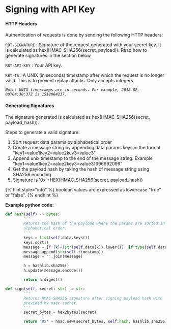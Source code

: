 # Signing with API Key

#### HTTP Headers

Authentication of requests is done by sending the following HTTP headers:

`RBT-SIGNATURE` : Signature of the request generated with your secret key. It is calculated as hex(HMAC\_SHA256(secret, payload)). Read how to generate signatures in the section below.

`RBT-API-KEY` : Your API key.

`RBT-TS` : A UNIX (in seconds) timestamp after which the request is no longer valid. This is to prevent replay attacks. Only accepts integers.

_`Note: UNIX timestamps are in seconds. For example, 2018-02-08T04:30:37Z is 1518064237.`_

#### Generating Signatures

The signature generated is calculated as hex(HMAC\_SHA256(secret, payload\_hash)).

Steps to generate a valid signature:

1. Sort request data params by alphabetical order
2. Create a message string by appending data params keys in the format "key1=value1key2=value2key3=value3"
3. Append unix timestamp to the end of the message string. Example "key1=value1key2=value2key3=value31696692099"
4. Get the payload hash by taking the hash of message string using SHA256 encoding.
5. Signature is '0x'+HEX(HMAC\_SHA256(secret, payload\_hash))

{% hint style="info" %}
boolean values are expressed as lowercase "true" or "false".
{% endhint %}

**Example python code:**

```python
def hash(self) -> bytes:
        '''
        Returns the hash of the payload where the params are sorted in 
        alphabetical order.
        '''
        keys = list(self.data.keys())
        keys.sort()
        message = [f'{k}={str(self.data[k]).lower()}' if type(self.data[k]) == bool else f'{k}={self.data[k]}' for k in keys]
        message.append(str(self.timestamp))
        message = ''.join(message)

        h = hashlib.sha256()
        h.update(message.encode())

        return h.digest()

def sign(self, secret: str) -> str:
        '''
        Returns HMAC-SHA256 signature after signing payload hash with
        provided by user secret. 
        '''
        secret_bytes = hex2bytes(secret)

        return '0x' + hmac.new(secret_bytes, self.hash, hashlib.sha256).hexdigest()

```
